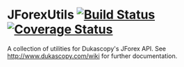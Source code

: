 JForexUtils 
[![Build Status](https://travis-ci.org/juxeii/JForexUtils.svg?branch=master)](https://travis-ci.org/juxeii/JForexUtils)
[![Coverage Status](https://coveralls.io/repos/juxeii/JForexUtils/badge.svg?branch=master)](https://coveralls.io/r/juxeii/JForexUtils?branch=master) 
===========

A collection of utilities for Dukascopy's JForex API.
See http://www.dukascopy.com/wiki for further documentation.
